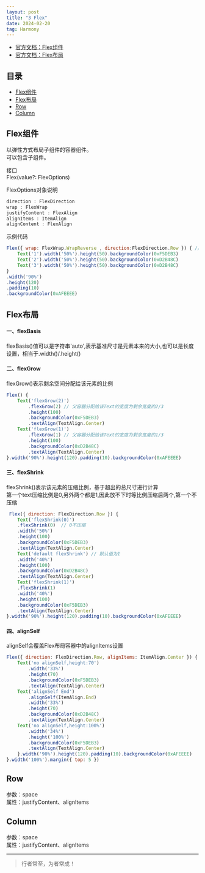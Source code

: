 ```yaml
---
layout: post
title: "3 Flex"
date: 2024-02-20
tag: Harmony
---
```


- [官方文档：Flex组件](https://developer.huawei.com/consumer/cn/doc/harmonyos-references/ts-container-flex-0000001774280950)
- [官方文档：Flex布局](https://developer.huawei.com/consumer/cn/doc/harmonyos-references/ts-universal-attributes-flex-layout-0000001820880813)



## 目录
- [Flex组件](#content1)   
- [Flex布局](#content2)   
- [Row](#content3)   
- [Column](#content4)   





<!-- ************************************************ -->
## <a id="content1">Flex组件</a>

以弹性方式布局子组件的容器组件。   
可以包含子组件。   

接口    
Flex(value?: FlexOptions)    

FlexOptions对象说明
```js
direction : FlexDirection
wrap : FlexWrap
justifyContent : FlexAlign
alignItems : ItemAlign
alignContent : FlexAlign
```

示例代码     
```js
Flex({ wrap: FlexWrap.WrapReverse , direction:FlexDirection.Row }) { // 子组件反向多行布局
    Text('1').width('50%').height(50).backgroundColor(0xF5DEB3)
    Text('2').width('50%').height(50).backgroundColor(0xD2B48C)
    Text('3').width('50%').height(50).backgroundColor(0xD2B48C)
}
.width('90%')
.height(120)
.padding(10)
.backgroundColor(0xAFEEEE)
```


<!-- ************************************************ -->
## <a id="content2">Flex布局</a>

#### **一、flexBasis**

flexBasis()值可以是字符串'auto',表示基准尺寸是元素本来的大小,也可以是长度设置，相当于.width()/.height()

#### **二、flexGrow**

flexGrow()表示剩余空间分配给该元素的比例

```js
Flex() {
    Text('flexGrow(2)')
        .flexGrow(2) // 父容器分配给该Text的宽度为剩余宽度的2/3
        .height(100)
        .backgroundColor(0xF5DEB3)
        .textAlign(TextAlign.Center)
    Text('flexGrow(1)')
        .flexGrow(1) // 父容器分配给该Text的宽度为剩余宽度的1/3
        .height(100)
        .backgroundColor(0xD2B48C)
        .textAlign(TextAlign.Center)
}.width('90%').height(120).padding(10).backgroundColor(0xAFEEEE)
```

#### **三、flexShrink**

flexShrink()表示该元素的压缩比例，基于超出的总尺寸进行计算    
第一个text压缩比例是0,另外两个都是1,因此放不下时等比例压缩后两个,第一个不压缩    

```js
 Flex({ direction: FlexDirection.Row }) {
    Text('flexShrink(0)')
    .flexShrink(0)  // 0不压缩
    .width('50%')
    .height(100)
    .backgroundColor(0xF5DEB3)
    .textAlign(TextAlign.Center)
    Text('default flexShrink') // 默认值为1
    .width('40%')
    .height(100)
    .backgroundColor(0xD2B48C)
    .textAlign(TextAlign.Center)
    Text('flexShrink(1)')
    .flexShrink(1)
    .width('40%')
    .height(100)
    .backgroundColor(0xF5DEB3)
    .textAlign(TextAlign.Center)
}.width('90%').height(120).padding(10).backgroundColor(0xAFEEEE)
```

#### **四、alignSelf**

alignSelf会覆盖Flex布局容器中的alignItems设置

```js
Flex({ direction: FlexDirection.Row, alignItems: ItemAlign.Center }) {
    Text('no alignSelf,height:70')
        .width('33%')
        .height(70)
        .backgroundColor(0xF5DEB3)
        .textAlign(TextAlign.Center)
    Text('alignSelf End')
        .alignSelf(ItemAlign.End)
        .width('33%')
        .height(70)
        .backgroundColor(0xD2B48C)
        .textAlign(TextAlign.Center)
    Text('no alignSelf,height:100%')
        .width('34%')
        .height('100%')
        .backgroundColor(0xF5DEB3)
        .textAlign(TextAlign.Center)
    }.width('90%').height(120).padding(10).backgroundColor(0xAFEEEE)
}.width('100%').margin({ top: 5 })
```


<!-- ************************************************ -->
## <a id="content3">Row</a>

参数：space   
属性：justifyContent、alignItems


<!-- ************************************************ -->
## <a id="content4">Column</a>

参数：space     
属性：justifyContent、alignItems   



----------
>  行者常至，为者常成！


